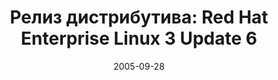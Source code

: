 ---
layout: post
title:  "Релиз дистрибутива: Red Hat Enterprise Linux 3 Update 6"
date: 2005-09-28   
---